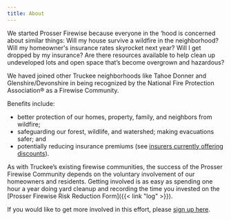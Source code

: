 ```yaml
---
title: About
---
```


We started Prosser Firewise because everyone in the ‘hood is concerned about similar things:
Will my house survive a wildfire in the neighborhood?
Will my homeowner's insurance rates skyrocket next year?
Will I get dropped by my insurance?
Are there resources available to help clean up undeveloped lots and open space that’s become overgrown and hazardous?

We haved joined other Truckee neighborhoods like Tahoe Donner and
Glenshire/Devonshire in being recognized by the National Fire
Protection Association® as a Firewise Community.

Benefits include:

- better protection of our homes, property, family, and neighbors from
wildfire;
- safeguarding our forest, wildlife, and watershed; making
evacuations safer; and
- potentially reducing insurance premiums (see [insurers currently offering discounts](https://www.insurance.ca.gov/01-consumers/105-type/95-guides/03-res/Insurers-Currently-Offering-Discounts.cfm)).

As with Truckee’s existing firewise communities, the success of the
Prosser Firewise Community depends on the voluntary involvement of our
homeowners and residents. Getting involved is as easy as spending one
hour a year doing yard cleanup and recording the time you invested on
the [Prosser Firewise Risk Reduction Form]({{< link "log" >}}).

If you would like to get more involved in this effort, please [sign up here](/sign-up).
